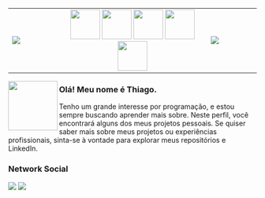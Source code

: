 <table>
    <tr>
        <td width="20%">
            <img src="https://media.tenor.com/5ry-200hErMAAAAd/hacker-hacker-man.gif">
        </td>
        <td width="60%" align="center">
            <code><img src="https://cdn.jsdelivr.net/gh/devicons/devicon/icons/java/java-original.svg" width="60" /></code>
            <code><img src="https://cdn.jsdelivr.net/gh/devicons/devicon/icons/html5/html5-original.svg" width="60" /></code>
            <code><img src="https://cdn.jsdelivr.net/gh/devicons/devicon/icons/css3/css3-original.svg" width="60" /></code>
            <code><img src="https://cdn.jsdelivr.net/gh/devicons/devicon/icons/javascript/javascript-original.svg" width="60" /></code>
            <code><img src="https://cdn.jsdelivr.net/gh/devicons/devicon/icons/git/git-original.svg" width="60" /></code>
        </td>
        <td width="20%">
            <img src="https://media.tenor.com/5ry-200hErMAAAAd/hacker-hacker-man.gif">
        </td>
    </tr>
</table>

<img align="left" src="https://github.githubassets.com/images/mona-loading-dark.gif" width="100">

### Olá! Meu nome é Thiago.

Tenho um grande interesse por programação, e estou sempre buscando aprender mais sobre. Neste perfil, você encontrará alguns dos meus projetos pessoais. Se quiser saber mais sobre meus projetos ou experiências profissionais, sinta-se à vontade para explorar meus repositórios e LinkedIn.


<div></div>
  
### Network Social
<div>
<a href="https://www.instagram.com/thiagomts7/" target="_blank"><img src="https://img.shields.io/badge/-Instagram-%23E4405F?style=for-the-badge&logo=instagram&logoColor=white" target="_blank"></a>
<a href="https://www.linkedin.com/in/devthiagobarros/"><img src="https://img.shields.io/badge/-LinkedIn-%230077B5?style=for-the-badge&logo=linkedin&logoColor=white" target="_blank"></a>
